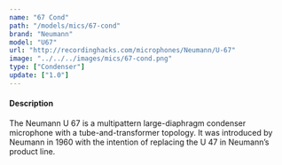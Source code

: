 ```yaml
---
name: "67 Cond"
path: "/models/mics/67-cond"
brand: "Neumann"
model: "U67"
url: "http://recordinghacks.com/microphones/Neumann/U-67"
image: "../../../images/mics/67-cond.png"
type: ["Condenser"]
update: ["1.0"]
---
```

#### Description
The Neumann U 67 is a multipattern large-diaphragm condenser microphone with a tube-and-transformer topology. It was introduced by Neumann in 1960 with the intention of replacing the U 47 in Neumann’s product line.